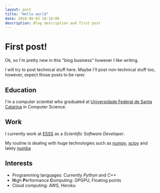 ```yaml
---
layout: post
title: "Hello world"
date: 2016-06-02 18:10:00
description: Blog description and first post
---
```


# First post!

Ok, so I'm pretty new in this "blog business" however I like writing.

I will try to post technical stuff here. Maybe I'll post non-technical stuff too, however, expect those posts to be rarer.

## Education

I'm a computer scientist who graduated at [Universidade Federal de Santa Catarina](http://ufsc.br/) in Computer Science.

## Work

I currently work at [ESSS](http://www.esss.com.br/) as a *Scientific Software Developer*.

My routine is dealing with huge technologies such as [numpy](http://www.numpy.org/), [scipy](https://www.scipy.org/) and lately [numba](http://numba.pydata.org/)

## Interests

- Programming languages: Currently *Python* and *C++*
- **H**igh **P**erformance **C**omputing: GPGPU, Floating points
- Cloud computing: AWS, Heroku